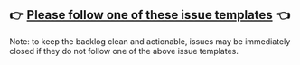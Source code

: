 ## 👉 [Please follow one of these issue templates](https://github.com/facebook/fbt/issues/new/choose) 👈

Note: to keep the backlog clean and actionable, issues may be immediately closed if they do not follow one of the above issue templates.
